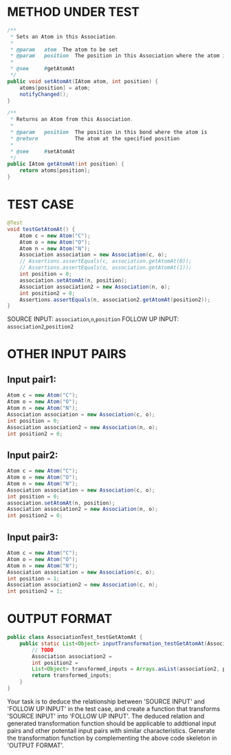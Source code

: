 # METHOD UNDER TEST
```java
/**
 * Sets an Atom in this Association.
 *
 * @param   atom  The atom to be set
 * @param   position  The position in this Association where the atom is to be inserted
 *
 * @see     #getAtomAt
 */
public void setAtomAt(IAtom atom, int position) {
    atoms[position] = atom;
    notifyChanged();
}

/**
 * Returns an Atom from this Association.
 *
 * @param   position  The position in this bond where the atom is
 * @return            The atom at the specified position
 *
 * @see     #setAtomAt
 */
public IAtom getAtomAt(int position) {
    return atoms[position];
}

```


# TEST CASE
```java
@Test
void testGetAtomAt() {
    Atom c = new Atom("C");
    Atom o = new Atom("O");
    Atom n = new Atom("N");
    Association association = new Association(c, o);
    // Assertions.assertEquals(c, association.getAtomAt(0));
    // Assertions.assertEquals(o, association.getAtomAt(1));
    int position = 0;
    association.setAtomAt(n, position);
    Association association2 = new Association(n, o);
    int position2 = 0;
    Assertions.assertEquals(n, association2.getAtomAt(position2));
}

```
SOURCE INPUT: `association`,`n`,`position`
FOLLOW UP INPUT: `association2`,`position2`


# OTHER INPUT PAIRS 
## Input pair1:
```java
Atom c = new Atom("C");
Atom o = new Atom("O");
Atom n = new Atom("N");
Association association = new Association(c, o);
int position = 0;
Association association2 = new Association(n, o);
int position2 = 0;
```

## Input pair2:
```java
Atom c = new Atom("C");
Atom o = new Atom("O");
Atom n = new Atom("N");
Association association = new Association(c, o);
int position = 0;
association.setAtomAt(n, position);
Association association2 = new Association(n, o);
int position2 = 0;
```

## Input pair3:
```java
Atom c = new Atom("C");
Atom o = new Atom("O");
Atom n = new Atom("N");
Association association = new Association(c, o);
int position = 1;
Association association2 = new Association(c, n);
int position2 = 1;
```



# OUTPUT FORMAT
```java
public class AssociationTest_testGetAtomAt {
    public static List<Object> inputTransformation_testGetAtomAt(Association association, Atom n, int position)  {
        // TODO
        Association association2 = 
		int position2 = 
		List<Object> transformed_inputs = Arrays.asList(association2, position2);
		return transformed_inputs;
    }
}
```
Your task is to deduce the relationship between 'SOURCE INPUT' and 'FOLLOW UP INPUT' in the test case, and create a function that transforms 'SOURCE INPUT' into 'FOLLOW UP INPUT'.
The deduced relation and generated transformation function should be applicable to addtional input pairs and other potentail input pairs with similar characteristics.
Generate the transformation function by complementing the above code skeleton in 'OUTPUT FORMAT'.